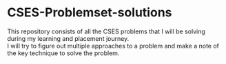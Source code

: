 # CSES-Problemset-solutions
This repository consists of all the CSES problems that I will be solving during my learning and placement journey.<br>
I will try to figure out multiple approaches to a problem and make a note of the key technique to solve the problem.
